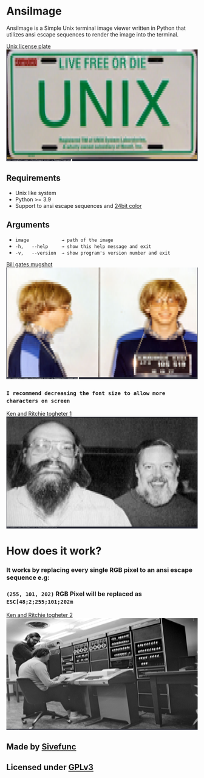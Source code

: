 # AnsiImage

AnsiImage is a Simple Unix terminal image viewer written in Python that utilizes ansi escape sequences to render the image into the terminal.

[Unix license plate](https://commons.wikimedia.org/wiki/File:UNIX-Licence-Plate.JPG)
![Logo](Images/logo.png)

## Requirements

- Unix like system
- Python >= 3.9
- Support to ansi escape sequences and [24bit color](https://en.wikipedia.org/wiki/Color_depth)

## Arguments
- `image		    → path of the image`
- `-h,   --help     → show this help message and exit`
- `-v,   --version  → show program's version number and exit`

[Bill gates mugshot](https://commons.wikimedia.org/wiki/File:Bill_Gates_mugshot.png)
![Mugshot](Images/bill-speed.png)

### `I recommend decreasing the font size to allow more characters on screen`

[Ken and Ritchie togheter 1](https://commons.wikimedia.org/wiki/File:Ken_Thompson_and_Dennis_Ritchie--1973.jpg)
![Creators1](Images/kenandritchie1.png)

# How does it work?

### It works by replacing every single RGB pixel to an ansi escape sequence e.g:
### `(255, 101, 202)` RGB Pixel will be replaced as `ESC[48;2;255;101;202m `

[Ken and Ritchie togheter 2](https://www.bell-labs.com/usr/dmr/www/picture.html)
![Creators2](Images/kenandritchie2.png)

## Made by [Sivefunc](https://gitlab.com/sivefunc)
## Licensed under [GPLv3](LICENSE)
